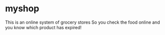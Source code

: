 # myshop
This is an online system of grocery stores
So you check the food online and you know which product has expired!
